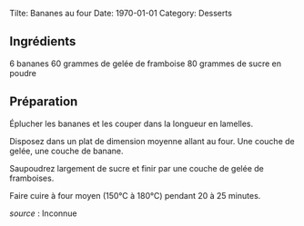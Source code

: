 Tilte: Bananes au four
Date: 1970-01-01
Category: Desserts

## Ingrédients

6 bananes
60 grammes de gelée de framboise
80 grammes de sucre en poudre

## Préparation

Éplucher les bananes et les couper dans la longueur en lamelles.

Disposez dans un plat de dimension moyenne allant au four. Une couche de gelée,
une couche de banane.

Saupoudrez largement de sucre et finir par une couche de gelée de framboises.

Faire cuire à four moyen (150°C à 180°C) pendant 20 à 25 minutes.

*source* : Inconnue
